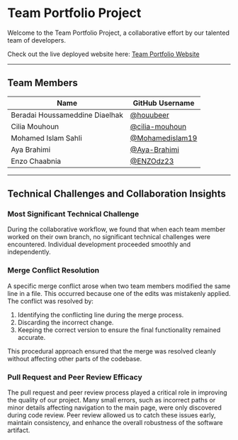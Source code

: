 # Team Portfolio Project

Welcome to the Team Portfolio Project, a collaborative effort by our talented team of developers.

Check out the live deployed website here: [Team Portfolio Website](https://houubeer.github.io/team-portfolio-project/)

---

## Team Members

| Name                               | GitHub Username                                      |
| ---------------------------------- | ---------------------------------------------------- |
| Beradai Houssameddine Diaelhak | [@houubeer](https://github.com/houubeer)             |
| Cilia Mouhoun                  | [@cilia-mouhoun](https://github.com/cilia-mouhoun)   |
| Mohamed Islam Sahli            | [@Mohamedislam19](https://github.com/Mohamedislam19) |
| Aya Brahimi                    | [@Aya-Brahimi](https://github.com/Aya-Brahimi)       |
| Enzo Chaabnia                  | [@ENZOdz23](https://github.com/ENZOdz23)             |

---

## Technical Challenges and Collaboration Insights

### Most Significant Technical Challenge

During the collaborative workflow, we found that when each team member worked on their own branch, no significant technical challenges were encountered. Individual development proceeded smoothly and independently.

### Merge Conflict Resolution

A specific merge conflict arose when two team members modified the same line in a file. This occurred because one of the edits was mistakenly applied. The conflict was resolved by:

1. Identifying the conflicting line during the merge process.
2. Discarding the incorrect change.
3. Keeping the correct version to ensure the final functionality remained accurate.

This procedural approach ensured that the merge was resolved cleanly without affecting other parts of the codebase.

### Pull Request and Peer Review Efficacy

The pull request and peer review process played a critical role in improving the quality of our project. Many small errors, such as incorrect paths or minor details affecting navigation to the main page, were only discovered during code review. Peer review allowed us to catch these issues early, maintain consistency, and enhance the overall robustness of the software artifact.
